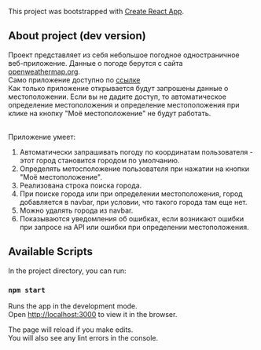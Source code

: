 This project was bootstrapped with [Create React App](https://github.com/facebook/create-react-app).

## About project (dev version)

Проект представляет из себя небольшое погодное одностраничное веб-приложение.
Данные о погоде берутся с сайта [openweathermap.org](https://openweathermap.org/).<br/>
Само приложение доступно по [ссылке](https://aknietkh.github.io/React-Weather-App/)<br/>
Как только приложение открывается будут запрошены данные о местоположении. Если вы не дадите доступ, то автоматическое определение местоположения и определение местоположения при клике на кнопку "Моё местоположение" не будут работать.<br/>
<br/>

Приложение умеет:<br />
1. Автоматически запрашивать погоду по координатам пользователя - этот город становится городом по умолчанию.<br/>
2. Определять метосположение пользователя при нажатии на кнопки "Моё местоположение".<br/>
3. Реализована строка поиска города.<br/>
4. При поиске города или при определении местоположения, город добавляется в navbar, при условии, что такого города там еще нет.<br/>
5. Можно удалять города из navbar.<br/>
6. Показываются уведомления об ошибках, если возникают ошибки при запросе на API или ошибки при определении местоположения.<br/>

## Available Scripts

In the project directory, you can run:

### `npm start`

Runs the app in the development mode.<br />
Open [http://localhost:3000](http://localhost:3000) to view it in the browser.

The page will reload if you make edits.<br />
You will also see any lint errors in the console.
